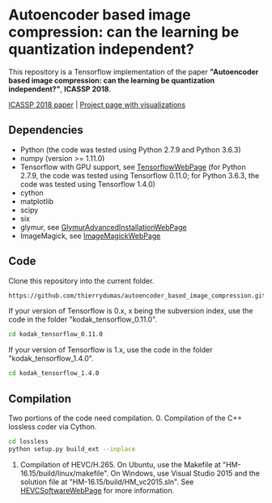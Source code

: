 # Autoencoder based image compression: can the learning be quantization independent?

This repository is a Tensorflow implementation of the paper **"Autoencoder based image compression: can the learning be quantization independent?"**, **ICASSP 2018**.

[ICASSP 2018 paper](https://arxiv.org/abs/1802.09371) | [Project page with visualizations](https://www.irisa.fr/temics/demos/visualization_ae/visualizationAE.htm)

## Dependencies
  * Python (the code was tested using Python 2.7.9 and Python 3.6.3)
  * numpy (version >= 1.11.0)
  * Tensorflow with GPU support, see [TensorflowWebPage](https://www.tensorflow.org/install/) (for Python 2.7.9, the code was tested using Tensorflow 0.11.0; for Python 3.6.3, the code was tested using Tensorflow 1.4.0)
  * cython
  * matplotlib
  * scipy
  * six
  * glymur, see [GlymurAdvancedInstallationWebPage](https://glymur.readthedocs.io/en/v0.8.7/detailed_installation.html)
  * ImageMagick, see [ImageMagickWebPage](https://www.imagemagick.org)
  
## Code
Clone this repository into the current folder.
```sh
https://github.com/thierrydumas/autoencoder_based_image_compression.git
```
If your version of Tensorflow is 0.x, x being the subversion index, use the code in the folder "kodak_tensorflow_0.11.0".
```sh
cd kodak_tensorflow_0.11.0
```
If your version of Tensorflow is 1.x, use the code in the folder "kodak_tensorflow_1.4.0".
```sh
cd kodak_tensorflow_1.4.0
```

## Compilation
Two portions of the code need compilation.
0. Compilation of the C++ lossless coder via Cython.
```sh
cd lossless
python setup.py build_ext --inplace
```
1. Compilation of HEVC/H.265.
On Ubuntu, use the Makefile at "HM-16.15/build/linux/makefile". On Windows, use Visual Studio 2015 and the solution file at "HM-16.15/build/HM_vc2015.sln". See [HEVCSoftwareWebPage](https://hevc.hhi.fraunhofer.de/) for more information.


